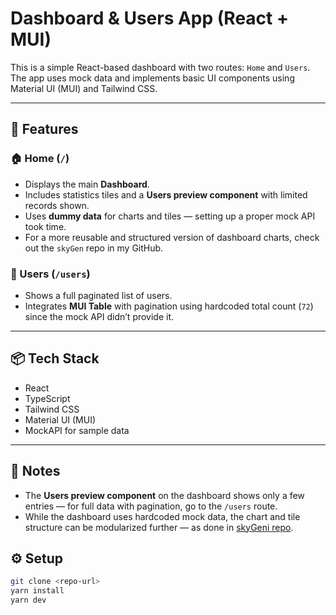 # Dashboard & Users App (React + MUI)

This is a simple React-based dashboard with two routes: `Home` and `Users`. The app uses mock data and implements basic UI components using Material UI (MUI) and Tailwind CSS.

---

## 🚀 Features

### 🏠 Home (`/`)
- Displays the main **Dashboard**.
- Includes statistics tiles and a **Users preview component** with limited records shown.
- Uses **dummy data** for charts and tiles — setting up a proper mock API took time.
- For a more reusable and structured version of dashboard charts, check out the `skyGen` repo in my GitHub.

### 👤 Users (`/users`)
- Shows a full paginated list of users.
- Integrates **MUI Table** with pagination using hardcoded total count (`72`) since the mock API didn’t provide it.

---

## 📦 Tech Stack

- React
- TypeScript
- Tailwind CSS
- Material UI (MUI)
- MockAPI for sample data

---

## 📝 Notes

- The **Users preview component** on the dashboard shows only a few entries — for full data with pagination, go to the `/users` route.
- While the dashboard uses hardcoded mock data, the chart and tile structure can be modularized further — as done in [skyGeni repo](https://github.com/shaajiiii/skyGeni).

## ⚙️ Setup

```bash
git clone <repo-url>
yarn install
yarn dev
